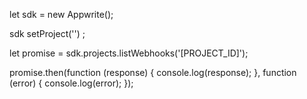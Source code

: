 let sdk = new Appwrite();

sdk
    setProject('')
;

let promise = sdk.projects.listWebhooks('[PROJECT_ID]');

promise.then(function (response) {
    console.log(response);
}, function (error) {
    console.log(error);
});